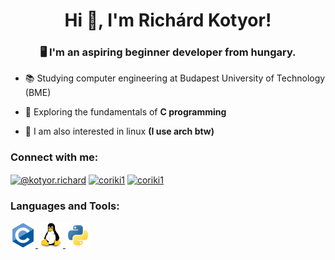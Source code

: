 <h1 align="center">Hi 👋, I'm Richárd Kotyor!</h1>
<h3 align="center">🖥️ I'm an aspiring beginner developer from hungary.</h3>


- 📚 Studying computer engineering at Budapest University of Technology (BME)

- 🌱 Exploring the fundamentals of **C programming**

- 🐧 I am also interested in linux **(I use arch btw)**

<h3 align="left">Connect with me:</h3>
<p align="left">
<a href="https://instagram.com/@kotyor.richard" target="blank"><img align="center" src="https://raw.githubusercontent.com/rahuldkjain/github-profile-readme-generator/master/src/images/icons/Social/instagram.svg" alt="@kotyor.richard" height="30" width="40" /></a>
<a href="https://www.youtube.com/c/coriki1" target="blank"><img align="center" src="https://raw.githubusercontent.com/rahuldkjain/github-profile-readme-generator/master/src/images/icons/Social/youtube.svg" alt="coriki1" height="30" width="40" /></a>
<a href="https://discord.gg/coriki1" target="blank"><img align="center" src="https://raw.githubusercontent.com/rahuldkjain/github-profile-readme-generator/master/src/images/icons/Social/discord.svg" alt="coriki1" height="30" width="40" /></a>
</p>

<h3 align="left">Languages and Tools:</h3>
<p align="left"> <a href="https://www.cprogramming.com/" target="_blank" rel="noreferrer"> <img src="https://raw.githubusercontent.com/devicons/devicon/master/icons/c/c-original.svg" alt="c" width="40" height="40"/> </a> <a href="https://www.linux.org/" target="_blank" rel="noreferrer"> <img src="https://raw.githubusercontent.com/devicons/devicon/master/icons/linux/linux-original.svg" alt="linux" width="40" height="40"/> </a> <a href="https://www.python.org" target="_blank" rel="noreferrer"> <img src="https://raw.githubusercontent.com/devicons/devicon/master/icons/python/python-original.svg" alt="python" width="40" height="40"/> </a> </p>
